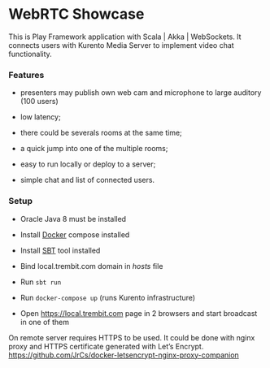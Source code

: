 WebRTC Showcase
==================

This is Play Framework application with Scala | Akka | WebSockets.
It connects users with Kurento Media Server to implement video chat functionality.

### Features
 
 - presenters may publish own web cam and microphone to large auditory (100 users)
 
 - low latency;
 
 - there could be severals rooms at the same time;
 
 - a quick jump into one of the multiple rooms;
 
 - easy to run locally or deploy to a server; 

 - simple chat and list of connected users.


### Setup
 
 - Oracle Java 8 must be installed
 
 - Install [Docker](https://www.docker.com/community-edition#/download) compose installed
 
 - Install [SBT](http://www.scala-sbt.org/release/docs/Setup.html) tool installed
 
 - Bind local.trembit.com domain in _hosts_ file
 
 - Run `sbt run`
 
 - Run `docker-compose up` (runs Kurento infrastructure) 
 
 - Open https://local.trembit.com page in 2 browsers and start broadcast in one of them

On remote server requires HTTPS to be used. It could be done with nginx proxy and HTTPS certificate generated with Let’s Encrypt.
https://github.com/JrCs/docker-letsencrypt-nginx-proxy-companion
